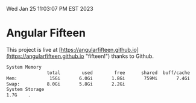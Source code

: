 Wed Jan 25 11:03:07 PM EST 2023

# Angular Fifteen


This project is live at [https://angularfifteen.github.io](https://angularfifteen.github.io "fifteen!") thanks to Github.

```bash
System Memory
               total        used        free      shared  buff/cache   available
Mem:            15Gi       6.0Gi       1.8Gi       759Mi       7.4Gi       8.0Gi
Swap:          8.0Gi       5.8Gi       2.2Gi
System Storage
1.7G	.
